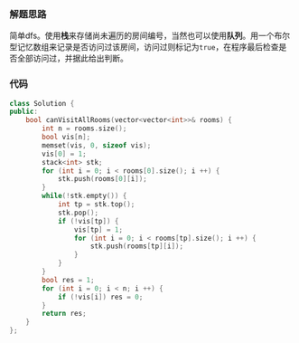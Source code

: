 ### 解题思路

简单dfs。使用**栈**来存储尚未遍历的房间编号，当然也可以使用**队列**。用一个布尔型记忆数组来记录是否访问过该房间，访问过则标记为`true`，在程序最后检查是否全部访问过，并据此给出判断。

### 代码

```c++
class Solution {
public:
    bool canVisitAllRooms(vector<vector<int>>& rooms) {
        int n = rooms.size();
        bool vis[n];
        memset(vis, 0, sizeof vis);
        vis[0] = 1;
        stack<int> stk;
        for (int i = 0; i < rooms[0].size(); i ++) {
            stk.push(rooms[0][i]);
        }
        while(!stk.empty()) {
            int tp = stk.top();
            stk.pop();
            if (!vis[tp]) {
                vis[tp] = 1;
                for (int i = 0; i < rooms[tp].size(); i ++) {
                    stk.push(rooms[tp][i]);
                }
            }
        }
        bool res = 1;
        for (int i = 0; i < n; i ++) {
            if (!vis[i]) res = 0;
        }
        return res;
    }
};
```

